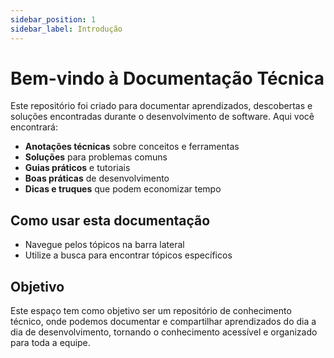 ```yaml
---
sidebar_position: 1
sidebar_label: Introdução
---
```


# Bem-vindo à Documentação Técnica

Este repositório foi criado para documentar aprendizados, descobertas e soluções encontradas durante o desenvolvimento de software. Aqui você encontrará:

- **Anotações técnicas** sobre conceitos e ferramentas
- **Soluções** para problemas comuns
- **Guias práticos** e tutoriais
- **Boas práticas** de desenvolvimento
- **Dicas e truques** que podem economizar tempo

## Como usar esta documentação

- Navegue pelos tópicos na barra lateral
- Utilize a busca para encontrar tópicos específicos

## Objetivo

Este espaço tem como objetivo ser um repositório de conhecimento técnico, onde podemos documentar e compartilhar aprendizados do dia a dia de desenvolvimento, tornando o conhecimento acessível e organizado para toda a equipe.